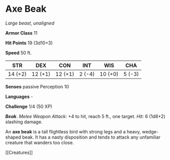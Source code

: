 # Axe Beak

*Large beast, unaligned*

**Armor Class** 11

**Hit Points** 19 (3d10+3)

**Speed** 50 ft.

| STR     | DEX     | CON     | INT    | WIS     | CHA    |
|---------|---------|---------|--------|---------|--------|
| 14 (+2) | 12 (+1) | 12 (+1) | 2 (-4) | 10 (+0) | 5 (-3) |

**Senses** passive Perception 10

**Languages** -

**Challenge** 1/4 (50 XP)


***Beak***. *Melee Weapon Attack:* +4 to hit, reach 5 ft., one target. *Hit:* 6 (1d8+2) slashing damage.

An **axe beak** is a tall flightless bird with strong legs and a heavy, wedge-shaped beak. It has a nasty disposition and tends to attack any unfamiliar creature that wanders too close.


[[Creatures]]